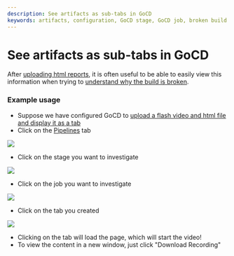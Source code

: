 ```yaml
---
description: See artifacts as sub-tabs in GoCD
keywords: artifacts, configuration, GoCD stage, GoCD job, broken build
---
```



# See artifacts as sub-tabs in GoCD

After [uploading html reports](../configuration/dev_upload_test_report.html), it is often useful to be able to easily view this information when trying to [understand why the build is broken](dev_understand_why_build_broken.html).

### Example usage

-   Suppose we have configured GoCD to [upload a flash video and html file and display it as a tab](../configuration/dev_upload_test_report.html)
-   Click on the [Pipelines](../navigation/pipelines_dashboard_page.html) tab

![](../../images/topnav_pipelines.png)

-   Click on the stage you want to investigate

![](../../images/click_on_stage.png)

-   Click on the job you want to investigate

![](../../images/2_click_job_with_tab.png)

-   Click on the tab you created

![](../../images/3_click_my_subtab.png)

-   Clicking on the tab will load the page, which will start the video!
-   To view the content in a new window, just click "Download Recording"
